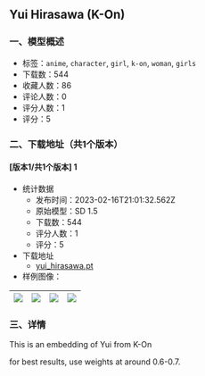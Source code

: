 ## Yui Hirasawa (K-On)
### 一、模型概述

- 标签：`anime`, `character`, `girl`, `k-on`, `woman`, `girls`
- 下载数：544
- 收藏人数：86
- 评论人数：0
- 评分人数：1
- 评分：5

### 二、下载地址（共1个版本）

#### [版本1/共1个版本] 1

- 统计数据
  - 发布时间：2023-02-16T21:01:32.562Z
  - 原始模型：SD 1.5
  - 下载数：544
  - 评分人数：1
  - 评分：5
- 下载地址
  - [yui_hirasawa.pt](https://civitai.com/api/download/models/11369)
- 样例图像：

| <img src="https://image.civitai.com/xG1nkqKTMzGDvpLrqFT7WA/f4ac9b4a-ed87-4f79-33a7-9391ea1a3b00/width=450/109172.jpeg" /> | <img src="https://image.civitai.com/xG1nkqKTMzGDvpLrqFT7WA/386d353f-99d7-48a7-abce-3879a9ef0400/width=450/109177.jpeg" /> | <img src="https://image.civitai.com/xG1nkqKTMzGDvpLrqFT7WA/ecf87f91-e0b3-418a-05a1-ad1b57e33700/width=450/109176.jpeg" /> | <img src="https://image.civitai.com/xG1nkqKTMzGDvpLrqFT7WA/a5c1e3cd-1720-4845-c777-155c6b4c4900/width=450/109175.jpeg" /> |
| ---- | ---- | ---- | ---- |


### 三、详情
<p>This is an embedding of Yui from K-On</p><p>for best results, use weights at around 0.6-0.7.</p>